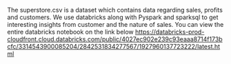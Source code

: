 The superstore.csv is a dataset which contains data regarding sales, profits and customers.
We use databricks along with Pyspark and sparksql to get interesting insights from customer and the nature of sales.
You can view the entire databricks notebook on the link below
https://databricks-prod-cloudfront.cloud.databricks.com/public/4027ec902e239c93eaaa8714f173bcfc/3314543900085204/2842531834277567/1927960137723222/latest.html

